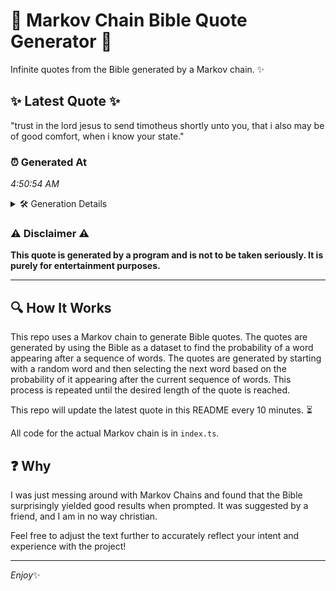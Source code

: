 # 📖 Markov Chain Bible Quote Generator 📖

Infinite quotes from the Bible generated by a Markov chain. ✨

## ✨ Latest Quote ✨
"trust in the lord jesus to send timotheus shortly unto you, that i also may be of good comfort, when i know your state."

### ⏰ Generated At
*4:50:54 AM*

<details>
    <summary>🛠️ Generation Details</summary>
    <p>
        <strong>🌱 Seed:</strong> trust<br>
        <strong>🔄 Iterations:</strong> 23<br>
        <strong>📜 Context History:</strong><br>[ trust ]: in<br>[ trust, in ]: the<br>[ trust, in, the ]: lord<br>[ trust, in, the, lord ]: jesus<br>[ trust, in, the, lord, jesus ]: to<br>[ trust, in, the, lord, jesus, to ]: send<br>[ in, the, lord, jesus, to, send ]: timotheus<br>[ the, lord, jesus, to, send, timotheus ]: shortly<br>[ lord, jesus, to, send, timotheus, shortly ]: unto<br>[ jesus, to, send, timotheus, shortly, unto ]: you,<br>[ to, send, timotheus, shortly, unto, you, ]: that<br>[ send, timotheus, shortly, unto, you,, that ]: i<br>[ timotheus, shortly, unto, you,, that, i ]: also<br>[ shortly, unto, you,, that, i, also ]: may<br>[ unto, you,, that, i, also, may ]: be<br>[ you,, that, i, also, may, be ]: of<br>[ that, i, also, may, be, of ]: good<br>[ i, also, may, be, of, good ]: comfort,<br>[ also, may, be, of, good, comfort, ]: when<br>[ may, be, of, good, comfort,, when ]: i<br>[ be, of, good, comfort,, when, i ]: know<br>[ of, good, comfort,, when, i, know ]: your<br>[ good, comfort,, when, i, know, your ]: state.<br>
    </p>
</details>

### ⚠️ Disclaimer ⚠️
**This quote is generated by a program and is not to be taken seriously. It is purely for entertainment purposes.**

---

## 🔍 How It Works

This repo uses a Markov chain to generate Bible quotes. The quotes are generated by using the Bible as a dataset to find the probability of a word appearing after a sequence of words. The quotes are generated by starting with a random word and then selecting the next word based on the probability of it appearing after the current sequence of words. This process is repeated until the desired length of the quote is reached.

This repo will update the latest quote in this README every 10 minutes. ⏳

All code for the actual Markov chain is in `index.ts`.

## ❓ Why

I was just messing around with Markov Chains and found that the Bible surprisingly yielded good results when prompted. 
It was suggested by a friend, and I am in no way christian.

Feel free to adjust the text further to accurately reflect your intent and experience with the project!

---

*Enjoy*✨
